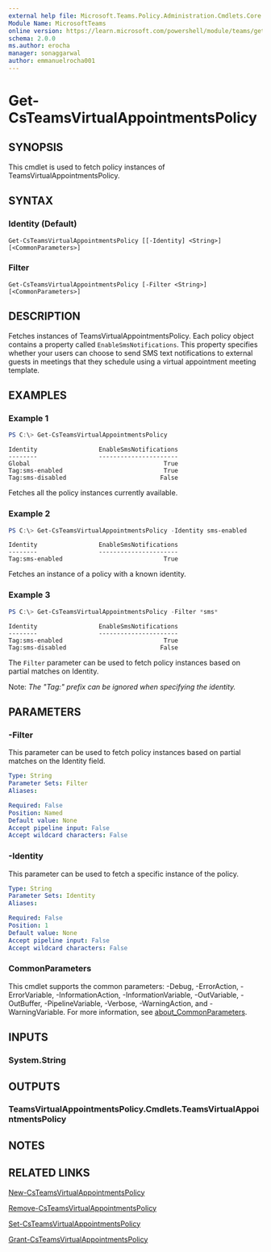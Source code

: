 ```yaml
---
external help file: Microsoft.Teams.Policy.Administration.Cmdlets.Core.dll-Help.xml
Module Name: MicrosoftTeams
online version: https://learn.microsoft.com/powershell/module/teams/get-csteamsvirtualappointmentspolicy
schema: 2.0.0
ms.author: erocha
manager: sonaggarwal
author: emmanuelrocha001
---
```


# Get-CsTeamsVirtualAppointmentsPolicy

## SYNOPSIS
This cmdlet is used to fetch policy instances of TeamsVirtualAppointmentsPolicy.

## SYNTAX

### Identity (Default)
```
Get-CsTeamsVirtualAppointmentsPolicy [[-Identity] <String>] [<CommonParameters>]
```

### Filter
```
Get-CsTeamsVirtualAppointmentsPolicy [-Filter <String>] [<CommonParameters>]
```

## DESCRIPTION
Fetches instances of TeamsVirtualAppointmentsPolicy. Each policy object contains a property called `EnableSmsNotifications`. This property specifies whether your users can choose to send SMS text notifications to external guests in meetings that they schedule using a virtual appointment meeting template.

## EXAMPLES

### Example 1
```powershell
PS C:\> Get-CsTeamsVirtualAppointmentsPolicy
```
```output
Identity                 EnableSmsNotifications
--------                 ----------------------
Global                                     True
Tag:sms-enabled                            True
Tag:sms-disabled                          False
```
Fetches all the policy instances currently available.

### Example 2
```powershell
PS C:\> Get-CsTeamsVirtualAppointmentsPolicy -Identity sms-enabled
```
```output
Identity                 EnableSmsNotifications
--------                 ----------------------
Tag:sms-enabled                            True
```
Fetches an instance of a policy with a known identity.

### Example 3
```powershell
PS C:\> Get-CsTeamsVirtualAppointmentsPolicy -Filter *sms*
```
```output
Identity                 EnableSmsNotifications
--------                 ----------------------
Tag:sms-enabled                            True
Tag:sms-disabled                          False
```
The `Filter` parameter can be used to fetch policy instances based on partial matches on Identity.

Note: _The "Tag:" prefix can be ignored when specifying the identity._

## PARAMETERS

### -Filter
This parameter can be used to fetch policy instances based on partial matches on the Identity field.

```yaml
Type: String
Parameter Sets: Filter
Aliases:

Required: False
Position: Named
Default value: None
Accept pipeline input: False
Accept wildcard characters: False
```

### -Identity
This parameter can be used to fetch a specific instance of the policy.

```yaml
Type: String
Parameter Sets: Identity
Aliases:

Required: False
Position: 1
Default value: None
Accept pipeline input: False
Accept wildcard characters: False
```

### CommonParameters
This cmdlet supports the common parameters: -Debug, -ErrorAction, -ErrorVariable, -InformationAction, -InformationVariable, -OutVariable, -OutBuffer, -PipelineVariable, -Verbose, -WarningAction, and -WarningVariable. For more information, see [about_CommonParameters](https://go.microsoft.com/fwlink/?LinkID=113216).

## INPUTS

### System.String

## OUTPUTS

### TeamsVirtualAppointmentsPolicy.Cmdlets.TeamsVirtualAppointmentsPolicy

## NOTES

## RELATED LINKS
[New-CsTeamsVirtualAppointmentsPolicy](https://learn.microsoft.com/powershell/module/teams/new-csteamsvirtualappointmentspolicy)

[Remove-CsTeamsVirtualAppointmentsPolicy](https://learn.microsoft.com/powershell/module/teams/remove-csteamsvirtualappointmentspolicy)

[Set-CsTeamsVirtualAppointmentsPolicy](https://learn.microsoft.com/powershell/module/teams/set-csteamsvirtualappointmentspolicy)

[Grant-CsTeamsVirtualAppointmentsPolicy](https://learn.microsoft.com/powershell/module/teams/grant-csteamsvirtualappointmentspolicy)

